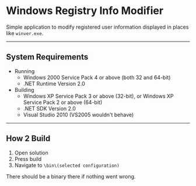 # Windows Registry Info Modifier

Simple application to modify registered user information displayed in places like `winver.exe`.

<hr>

## System Requirements

- Running
	- Windows 2000 Service Pack 4 or above (both 32 and 64-bit)
	- .NET Runtime Version 2.0
- Building
	- Windows XP Service Pack 3 or above (32-bit), or Windows XP Service Pack 2 or above (64-bit)
	- .NET SDK Version 2.0
	- Visual Studio 2010 (VS2005 wouldn't behave)

<hr>

## How 2 Build

1. Open solution
1. Press build
1. Navigate to `\bin\(selected configuration)`

There should be a binary there if nothing went wrong.